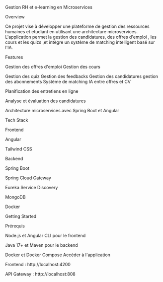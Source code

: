 Gestion RH et e-learning en Microservices

Overview

Ce projet vise à développer une plateforme de gestion des ressources humaines et etudiant  en utilisant une architecture microservices. L'application permet la gestion des candidatures, des offres d'emploi , les cours et les quizs ,et intègre un système de matching intelligent basé sur l'IA.

Features

Gestion des offres d'emploi
Gestion des cours

Gestion des quiz
Gestion des feedbacks 
Gestion des candidatures
gestion des abonnements
Système de matching IA entre offres et CV

Planification des entretiens en ligne

Analyse et évaluation des candidatures

Architecture microservices avec Spring Boot et Angular

Tech Stack

Frontend

Angular

Tailwind CSS


Backend

Spring Boot

Spring Cloud Gateway


Eureka Service Discovery

MongoDB

Docker

Getting Started

Prérequis

Node.js et Angular CLI pour le frontend

Java 17+ et Maven pour le backend

Docker et Docker Compose
Accéder à l'application

Frontend : http://localhost:4200

API Gateway : http://localhost:808


